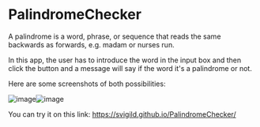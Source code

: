 # PalindromeChecker

A palindrome is a word, phrase, or sequence that reads the same backwards as forwards, e.g. madam or nurses run.

In this app, the user has to introduce the word in the input box and then click the button and a message will say if the word it's a palindrome or not.

Here are some screenshots of both possibilities:

![image](https://user-images.githubusercontent.com/116498192/210179323-7f9b3882-5202-4eb9-801c-4325b54688ba.png)![image](https://user-images.githubusercontent.com/116498192/210179331-9b23296f-0e10-471b-b440-eb06e04bb541.png)

You can try it on this link: 
https://svigild.github.io/PalindromeChecker/
